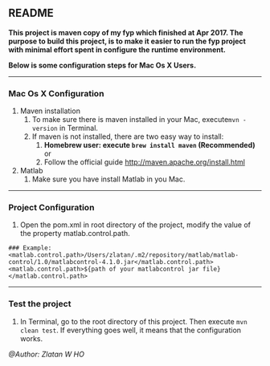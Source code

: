 ## README



**This project is maven copy of my fyp which finished at Apr 2017. The purpose to build this project, is to make it easier to run the fyp project with minimal effort spent in configure the runtime environment.**



**Below is some configuration steps for Mac Os X Users.**

***

### Mac Os X Configuration

1. Maven installation
   1. To make sure there is maven installed in your Mac, execute```mvn -version``` in Terminal. 
   2. If maven is not installed, there are two easy way to install:
      1. **Homebrew user: execute ```brew install maven``` (Recommended)** or 
      2. Follow the official guide http://maven.apache.org/install.html
2. Matlab
   1. Make sure you have install Matlab in you Mac.


***

### Project Configuration

1. Open the pom.xml in root directory of the project, modify the value of the property matlab.control.path.
```
### Example: <matlab.control.path>/Users/zlatan/.m2/repository/matlab/matlab-control/1.0/matlabcontrol-4.1.0.jar</matlab.control.path>
<matlab.control.path>${path of your matlabcontrol jar file}</matlab.control.path>
```

***

### Test the project

1. In Terminal, go to the root directory of this project. Then execute ```mvn clean test```. If everything goes well, it means that the configuration works.

*@Author: Zlatan W HO*

